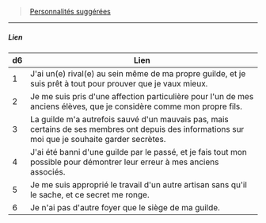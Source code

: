 ﻿---
!PersonalityLinkItem
Id: background_membredeguilde_hd.md#lien
ParentLink: background_membredeguilde_hd.md#personnalités-suggérées
Name: Lien
ParentName: Personnalités suggérées
NameLevel: 5
Attributes: {}
---
> [Personnalités suggérées](hd_background_membredeguilde_personnalites_suggerees.md)

---

##### Lien

|d6|Lien|
|---|---|
|1|J'ai un(e) rival(e) au sein même de ma propre guilde, et je suis prêt à tout pour prouver que je vaux mieux.|
|2|Je me suis pris d'une affection particulière pour l'un de mes anciens élèves, que je considère comme mon propre fils.|
|3|La guilde m'a autrefois sauvé d'un mauvais pas, mais certains de ses membres ont depuis des informations sur moi que je souhaite garder secrètes.|
|4|J'ai été banni d'une guilde par le passé, et je fais tout mon possible pour démontrer leur erreur à mes anciens associés.|
|5|Je me suis approprié le travail d'un autre artisan sans qu'il le sache, et ce secret me ronge.|
|6|Je n'ai pas d'autre foyer que le siège de ma guilde.|

